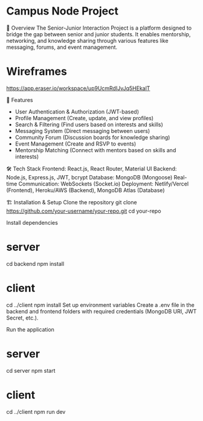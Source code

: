 ﻿# Campus Node Project
📌 Overview
The Senior-Junior Interaction Project is a platform designed to bridge the gap between senior and junior students. It enables mentorship, networking, and knowledge sharing through various features like messaging, forums, and event management.

# Wireframes
https://app.eraser.io/workspace/up9UcmRdIJvJq5HEkalT

🚀 Features
- User Authentication & Authorization (JWT-based)
- Profile Management (Create, update, and view profiles)
- Search & Filtering (Find users based on interests and skills)
- Messaging System (Direct messaging between users)
- Community Forum (Discussion boards for knowledge sharing)
- Event Management (Create and RSVP to events)
- Mentorship Matching (Connect with mentors based on skills and interests)

🛠️ Tech Stack
Frontend: React.js, React Router, Material UI
Backend: Node.js, Express.js, JWT, bcrypt
Database: MongoDB (Mongoose)
Real-time Communication: WebSockets (Socket.io)
Deployment: Netlify/Vercel (Frontend), Heroku/AWS (Backend), MongoDB Atlas (Database)

🏗️ Installation & Setup
Clone the repository
git clone https://github.com/your-username/your-repo.git
cd your-repo

Install dependencies
# server
cd backend
npm install

# client
cd ../client
npm install
Set up environment variables
Create a .env file in the backend and frontend folders with required credentials (MongoDB URI, JWT Secret, etc.).

Run the application
# server
cd server
npm start

# client
cd ../client
npm run dev 
